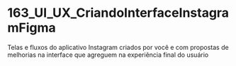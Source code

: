 # 163_UI_UX_CriandoInterfaceInstagramFigma
 Telas e fluxos do aplicativo Instagram criados por você e com propostas de melhorias na interface que agreguem na experiência final do usuário
